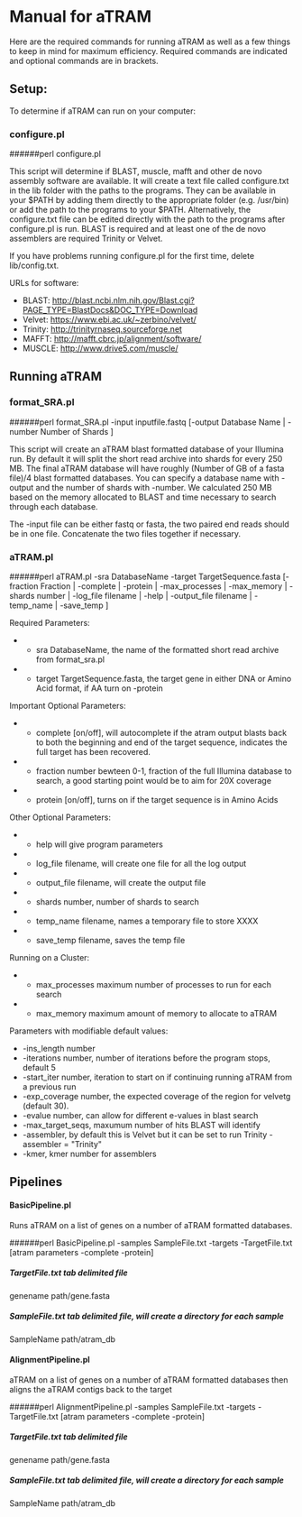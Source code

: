 #     Manual for aTRAM

Here are the required commands for running aTRAM as well as a few things to keep in mind for maximum efficiency. Required commands are indicated and optional commands are in brackets. 


## Setup:
To determine if aTRAM can run on your computer:

### configure.pl

######perl configure.pl 
  
  This script will determine if BLAST, muscle, mafft and other de novo assembly software are available. It will create a text file called configure.txt in the lib folder with the paths to the programs. They can be available in your $PATH by adding them directly to the appropriate folder (e.g. /usr/bin) or add the path to the programs to your $PATH. Alternatively, the configure.txt file can be edited directly with the path to the programs after configure.pl is run. BLAST is required and at least one of the de novo assemblers are required Trinity or Velvet.
  
If you have problems running configure.pl for the first time, delete lib/config.txt.

URLs for software:
* BLAST: http://blast.ncbi.nlm.nih.gov/Blast.cgi?PAGE_TYPE=BlastDocs&DOC_TYPE=Download
* Velvet: https://www.ebi.ac.uk/~zerbino/velvet/
* Trinity: http://trinityrnaseq.sourceforge.net
* MAFFT: http://mafft.cbrc.jp/alignment/software/
* MUSCLE: http://www.drive5.com/muscle/

## Running aTRAM

### format_SRA.pl

######perl format_SRA.pl -input inputfile.fastq [-output Database Name | -number Number of Shards ]

This script will create an aTRAM blast formatted database of your Illumina run. By default it will split the short read archive into shards for every 250 MB. The final aTRAM database will have roughly (Number of GB of a fasta file)/4 blast formatted databases. You can specify a database name with -output and the number of shards with -number.  We calculated 250 MB based on the memory allocated to BLAST and time necessary to search through each database. 
  
The -input file can be either fastq or fasta, the two paired end reads should be in one file. Concatenate the two files together if necessary.


### aTRAM.pl

######perl  aTRAM.pl -sra DatabaseName -target TargetSequence.fasta  [-fraction Fraction | -complete | -protein | -max_processes | -max_memory | -shards number | -log_file filename | -help | -output_file filename | -temp_name | -save_temp ]

Required Parameters:
  * - sra DatabaseName, the name of the formatted short read archive from format_sra.pl
  * - target  TargetSequence.fasta, the target gene in either DNA or Amino Acid format, if AA turn on -protein

Important Optional Parameters:
  * - complete  [on/off], will autocomplete if the atram output blasts back to both the beginning and end of the target sequence, indicates the full target has been recovered.
  * - fraction number bewteen 0-1,  fraction of the full Illumina database to search, a good starting point would be to aim for 20X coverage
  * - protein  [on/off], turns on if the target sequence is in Amino Acids
  
Other Optional Parameters:
  * - help will give program parameters
  * - log_file  filename,    will create one file for all the log output
  * - output_file filename,  will create the output file
  * - shards number,  number of shards to search
  * - temp_name filename, names a temporary file to store XXXX
  * - save_temp filename, saves the temp file

Running on a Cluster:
  * - max_processes  maximum  number of processes to run for each search
  * - max_memory maximum amount of memory to allocate to aTRAM


Parameters with modifiable default values:    
  * -ins_length number
  * -iterations number, number of iterations before the program stops, default 5
  * -start_iter number, iteration to start on if continuing running aTRAM from a previous run
  * -exp_coverage number, the expected coverage of the region for velvetg (default 30).
  * -evalue  number, can allow for different e-values in blast search
  * -max_target_seqs, maxumum number of hits BLAST will identify
  * -assembler,  by default this is Velvet but it can be set to run Trinity -assembler = "Trinity"
  * -kmer, kmer number for assemblers


## Pipelines

#### BasicPipeline.pl
Runs aTRAM on a list of genes on a number of aTRAM formatted databases.

######perl BasicPipeline.pl -samples SampleFile.txt -targets -TargetFile.txt [atram parameters -complete -protein]
##### TargetFile.txt  tab delimited file 
genename  path/gene.fasta

##### SampleFile.txt  tab delimited file, will create a directory for each sample  
SampleName  path/atram_db


#### AlignmentPipeline.pl 
aTRAM on a list of genes on a number of aTRAM formatted databases then aligns the aTRAM contigs back to the target

######perl AlignmentPipeline.pl -samples SampleFile.txt -targets -TargetFile.txt [atram parameters -complete -protein]
##### TargetFile.txt  tab delimited file 
genename  path/gene.fasta

##### SampleFile.txt  tab delimited file, will create a directory for each sample  
SampleName  path/atram_db


